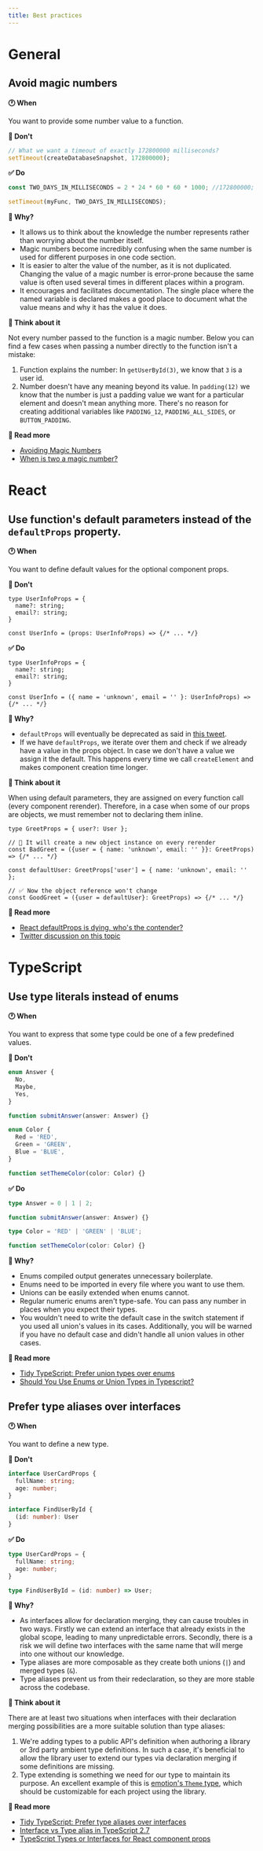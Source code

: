 ```yaml
---
title: Best practices
---
```


# General

## Avoid magic numbers

**🕐 When**

You want to provide some number value to a function.

**🚨 Don't**

```ts
// What we want a timeout of exactly 172800000 milliseconds?
setTimeout(createDatabaseSnapshot, 172800000);
```

**✅ Do**

```ts
const TWO_DAYS_IN_MILLISECONDS = 2 * 24 * 60 * 60 * 1000; //172800000;

setTimeout(myFunc, TWO_DAYS_IN_MILLISECONDS);
```

**🧐 Why?**

- It allows us to think about the knowledge the number represents rather than worrying about the number itself.
- Magic numbers become incredibly confusing when the same number is used for different purposes in one code section.
- It is easier to alter the value of the number, as it is not duplicated. Changing the value of a magic number is error-prone because the same value is often used several times in different places within a program.
- It encourages and facilitates documentation. The single place where the named variable is declared makes a good place to document what the value means and why it has the value it does.

**🧠 Think about it**

Not every number passed to the function is a magic number. Below you can find a few cases when passing a number directly to the function isn't a mistake:
1. Function explains the number: In `getUserById(3)`, we know that `3` is a user id.
2. Number doesn't have any meaning beyond its value. In `padding(12)` we know that the number is just a padding value we want for a particular element and doesn't mean anything more. There's no reason for creating additional variables like `PADDING_12`, `PADDING_ALL_SIDES`, or `BUTTON_PADDING`.

**📄 Read more**

- [Avoiding Magic Numbers](https://www.pluralsight.com/tech-blog/avoiding-magic-numbers/)
- [When is two a magic number?](https://www.codereadability.com/is-two-a-magic-number-in-programming/)


# React

## Use function's default parameters instead of the `defaultProps` property.

**🕐 When**

You want to define default values for the optional component props.

**🚨 Don't**

```tsx
type UserInfoProps = {
  name?: string;
  email?: string;
}

const UserInfo = (props: UserInfoProps) => {/* ... */}
```

**✅ Do**

```tsx
type UserInfoProps = {
  name?: string;
  email?: string;
}

const UserInfo = ({ name = 'unknown', email = '' }: UserInfoProps) => {/* ... */}
```

**🧐 Why?**

- `defaultProps` will eventually be deprecated as said in [this tweet](https://twitter.com/dan_abramov/status/1133878326358171650).
- If we have `defaultProps`, we iterate over them and check if we already have a value in the props object. In case we don't have a value we assign it the default. This happens every time we call `createElement` and makes component creation time longer.

**🧠 Think about it**

When using default parameters, they are assigned on every function call (every component rerender). Therefore, in a case when some of our props are objects, we must remember not to declaring them inline.

```tsx
type GreetProps = { user?: User };

// 🚨 It will create a new object instance on every rerender
const BadGreet = ({user = { name: 'unknown', email: '' }}: GreetProps) => {/* ... */}

const defaultUser: GreetProps['user'] = { name: 'unknown', email: '' };

// ✅ Now the object reference won't change
const GoodGreet = ({user = defaultUser}: GreetProps) => {/* ... */}
```

**📄 Read more**

- [React defaultProps is dying, who's the contender?](https://medium.com/@matanbobi/react-defaultprops-is-dying-whos-the-contender-443c19d9e7f1)
- [Twitter discussion on this topic](https://twitter.com/hswolff/status/1133759319571345408)

# TypeScript

## Use type literals instead of enums

**🕐 When**

You want to express that some type could be one of a few predefined values.

**🚨 Don't**

```ts
enum Answer {
  No,
  Maybe,
  Yes,
}

function submitAnswer(answer: Answer) {}
```

```ts
enum Color {
  Red = 'RED',
  Green = 'GREEN',
  Blue = 'BLUE',
}

function setThemeColor(color: Color) {}
```

**✅ Do**

```ts
type Answer = 0 | 1 | 2;

function submitAnswer(answer: Answer) {}
```

```ts
type Color = 'RED' | 'GREEN' | 'BLUE';

function setThemeColor(color: Color) {}
```

**🧐 Why?**

- Enums compiled output generates unnecessary boilerplate.
- Enums need to be imported in every file where you want to use them.
- Unions can be easily extended when enums cannot.
- Regular numeric enums aren't type-safe. You can pass any number in places when you expect their types.
- You wouldn't need to write the default case in the switch statement if you used all union's values in its cases. Additionally, you will be warned if you have no default case and didn't handle all union values in other cases.

**📄 Read more**

- [Tidy TypeScript: Prefer union types over enums](https://fettblog.eu/tidy-typescript-avoid-enums)
- [Should You Use Enums or Union Types in Typescript?](https://blog.bam.tech/developer-news/should-you-use-enums-or-union-types-in-typescript)

## Prefer type aliases over interfaces

**🕐 When**

You want to define a new type.

**🚨 Don't**

```ts
interface UserCardProps {
  fullName: string;
  age: number;
}
```

```ts
interface FindUserById {
  (id: number): User
}
```

**✅ Do**

```ts
type UserCardProps = {
  fullName: string;
  age: number;
}
```

```ts
type FindUserById = (id: number) => User;
```

**🧐 Why?**

- As interfaces allow for declaration merging, they can cause troubles in two ways. Firstly we can extend an interface that already exists in the global scope, leading to many unpredictable errors. Secondly, there is a risk we will define two interfaces with the same name that will merge into one without our knowledge.
- Type aliases are more composable as they create both unions (`|`) and merged types (`&`).
- Type aliases prevent us from their redeclaration, so they are more stable across the codebase.

**🧠 Think about it**

There are at least two situations when interfaces with their declaration merging possibilities are a more suitable solution than type aliases:
1. We're adding types to a public API's definition when authoring a library or 3rd party ambient type definitions. In such a case, it's beneficial to allow the library user to extend our types via declaration merging if some definitions are missing.
2. Type extending is something we need for our type to maintain its purpose. An excellent example of this is [emotion's `Theme` type](https://emotion.sh/docs/typescript#define-a-theme), which should be customizable for each project using the library.

**📄 Read more**

- [Tidy TypeScript: Prefer type aliases over interfaces](https://fettblog.eu/tidy-typescript-prefer-type-aliases)
- [Interface vs Type alias in TypeScript 2.7](https://medium.com/@martin_hotell/interface-vs-type-alias-in-typescript-2-7-2a8f1777af4c)
- [TypeScript Types or Interfaces for React component props](https://dev.to/reyronald/typescript-types-or-interfaces-for-react-component-props-1408)
